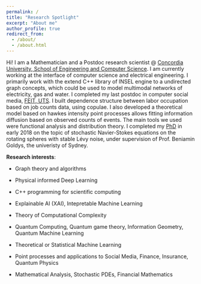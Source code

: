 ```yaml
---
permalink: /
title: "Research Spotlight"
excerpt: "About me"
author_profile: true
redirect_from: 
  - /about/
  - /about.html
---
```


Hi! I am a Mathematician and a Postdoc research scientist @ [Concordia University, School of Engineering and Computer Science](https://www.concordia.ca/ginacody.html). I am currently working at the interface of computer science and electrical engineering. I primarily work with the extend C++ library of INSEL engine to a undirected graph concepts, which could be used to model multimodal networks of electricity, gas and water. I completed my last postdoc in computer social media, [FEIT, UTS](https://www.uts.edu.au/staff/leanne.dong). I built dependence structure between labor occupation based on job counts data,  using copulae. I also developed a theoretical model based on hawkes intensity point processes allows fitting information diffusion based on observed counts of events. The main tools we used were functional analysis and distribution theory. I completed my [PhD](https://www.maths.usyd.edu.au/ut/people?who=LJ_Dong) in early 2018 on the topic of stochastic Navier-Stokes equations on the rotating spheres with stable Lévy noise, under supervision of Prof. Beniamin Goldys, the univeristy of Sydney.

**Research interests**: 

* Graph theory and algorithms

* Physical informed Deep Learning

* C++ programming for scientific computing

* Explainable AI (XAI), Intepretable Machine Learning

* Theory of Computational Complexity

* Quantum Computing, Quantum game theory, Information Geometry, Quantum Machine Learning

* Theoretical or Statistical Machine Learning

* Point processes and applications to Social Media, Finance, Insurance, Quantum Physics

* Mathematical Analysis, Stochastic PDEs, Financial Mathematics